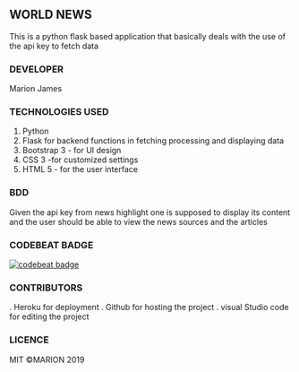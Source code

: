 ##  WORLD NEWS
This is a python flask based application that basically deals with the use of the api key to fetch data

### DEVELOPER
Marion James

### TECHNOLOGIES USED
1. Python
2. Flask for backend functions in fetching processing and displaying data
3. Bootstrap 3 - for UI design
4. CSS 3 -for customized settings
5. HTML 5 - for the user interface 

### BDD
Given the api key from news highlight one is supposed to display its content and the user should be able to 
view the news sources and the articles 

### CODEBEAT BADGE
[![codebeat badge](https://codebeat.co/badges/a1e60599-0d34-45c8-b480-7323ea7a87df)](https://codebeat.co/projects/github-com-marionjames-ally-world-news-master)

### CONTRIBUTORS
. Heroku for deployment
. Github for hosting the project 
. visual Studio code for editing the project

### LICENCE
MIT ©MARION 2019
